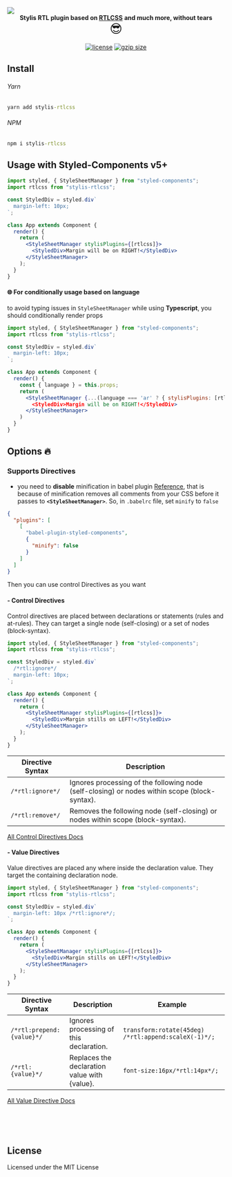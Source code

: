 <div align="center">
  <img src="https://migggz.me/stylis-rtlcss.png" style="display: block">
</div>
<div align="center">
  <strong>Stylis RTL plugin based on <a href="https://rtlcss.com/" target="_blank">RTLCSS</a></strong>
  <strong>and much more, without tears <b style="font-size: 1.6em"></b>
  </strong>
  <div style="font-size: 2em">😎</div>
  <br/>
  <a href="https://www.npmjs.com/package/stylis-rtlcss" title="npm version"><img src="https://badgen.net/npm/license/stylis-rtlcss" alt="license"></a>
  <a href="https://bundlephobia.com/result?p=stylis-rtlcss@1.0.6" title="styled-components latest minified+gzip size"><img src="https://badgen.net/bundlephobia/minzip/stylis-rtlcss@1.0.6" alt="gzip size"></a>
</div>

## Install

###### Yarn

```cmd
yarn add stylis-rtlcss
```

###### NPM

```cmd
npm i stylis-rtlcss
```

## Usage with Styled-Components v5+

```jsx
import styled, { StyleSheetManager } from "styled-components";
import rtlcss from "stylis-rtlcss";

const StyledDiv = styled.div`
  margin-left: 10px;
`;

class App extends Component {
  render() {
    return (
      <StyleSheetManager stylisPlugins={[rtlcss]}>
        <StyledDiv>Margin will be on RIGHT!</StyledDiv>
      </StyleSheetManager>
    );
  }
}
```

#### :globe_with_meridians: For conditionally usage based on language

to avoid typing issues in `StyleSheetManager` while using **Typescript**, you should conditionally render props

```jsx
import styled, { StyleSheetManager } from "styled-components";
import rtlcss from "stylis-rtlcss";

const StyledDiv = styled.div`
  margin-left: 10px;
`;

class App extends Component {
  render() {
    const { language } = this.props;
    return (
      <StyleSheetManager {...(language === 'ar' ? { stylisPlugins: [rtlcss] } : {})}
        <StyledDiv>Margin will be on RIGHT!</StyledDiv>
      </StyleSheetManager>
    )
  }
}
```

## Options 🔥

### Supports Directives

- you need to **disable** minification in babel plugin [Reference](https://styled-components.com/docs/tooling#minification), that is because of minification removes all comments from your CSS before it passes to **`<StyleSheetManager>`**. So,
  in `.babelrc` file, set `minify` to `false`

```json
{
  "plugins": [
    [
      "babel-plugin-styled-components",
      {
        "minify": false
      }
    ]
  ]
}
```

Then you can use control Directives as you want

#### - Control Directives

Control directives are placed between declarations or statements (rules and at-rules). They can target a single node (self-closing) or a set of nodes (block-syntax).

```jsx
import styled, { StyleSheetManager } from "styled-components";
import rtlcss from "stylis-rtlcss";

const StyledDiv = styled.div`
  /*rtl:ignore*/
  margin-left: 10px;
`;

class App extends Component {
  render() {
    return (
      <StyleSheetManager stylisPlugins={[rtlcss]}>
        <StyledDiv>Margin stills on LEFT!</StyledDiv>
      </StyleSheetManager>
    );
  }
}
```

| Directive Syntax | Description                                                                                   |
| ---------------- | --------------------------------------------------------------------------------------------- |
| `/*rtl:ignore*/` | Ignores processing of the following node (self-closing) or nodes within scope (block-syntax). |
| `/*rtl:remove*/` | Removes the following node (self-closing) or nodes within scope (block-syntax).               |

[All Control Directives Docs](https://rtlcss.com/learn/usage-guide/control-directives/)

#### - Value Directives

Value directives are placed any where inside the declaration value. They target the containing declaration node.

```jsx
import styled, { StyleSheetManager } from "styled-components";
import rtlcss from "stylis-rtlcss";

const StyledDiv = styled.div`
  margin-left: 10px /*rtl:ignore*/;
`;

class App extends Component {
  render() {
    return (
      <StyleSheetManager stylisPlugins={[rtlcss]}>
        <StyledDiv>Margin stills on LEFT!</StyledDiv>
      </StyleSheetManager>
    );
  }
}
```

| Directive Syntax          | Description                                  | Example                                              |
| ------------------------- | -------------------------------------------- | ---------------------------------------------------- |
| `/*rtl:prepend:{value}*/` | Ignores processing of this declaration.      | `transform:rotate(45deg) /*rtl:append:scaleX(-1)*/;` |
| `/*rtl:{value}*/`         | Replaces the declaration value with {value}. | `font-size:16px/*rtl:14px*/;`                        |

[All Value Directive Docs](https://rtlcss.com/learn/usage-guide/value-directives/)

<br />
<br />
<br />

## License

Licensed under the MIT License
